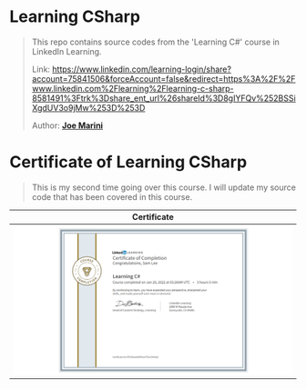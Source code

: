 # Learning CSharp
> This repo contains source codes from the 'Learning C#' course in LinkedIn Learning.
> 
> Link: https://www.linkedin.com/learning-login/share?account=75841506&forceAccount=false&redirect=https%3A%2F%2Fwww.linkedin.com%2Flearning%2Flearning-c-sharp-8581491%3Ftrk%3Dshare_ent_url%26shareId%3D8gIYFQv%252BSSiXgdUV3o9jMw%253D%253D
> 
> Author: <strong><a href="https://www.linkedin.com/learning/instructors/joe-marini?trk=embed_lil">Joe Marini</a></strong>

# Certificate of Learning CSharp
>
> This is my second time going over this course.
> I will update my source code that has been covered in this course.
>
| Certificate              |
|---------------------|
| ![](./LearningCsharp_certificate.png) |
